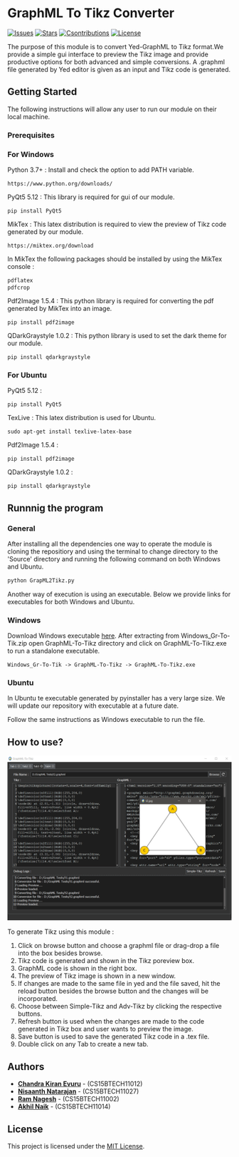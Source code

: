 # GraphML To Tikz Converter

[![Issues](https://img.shields.io/github/issues/ckevuru/GraphML-To-Tikz.svg)](https://github.com/ckevuru/GraphML-To-Tikz/issues)
[![Stars](https://img.shields.io/github/stars/ckevuru/GraphML-To-Tikz.svg)](https://github.com/ckevuru/GraphML-To-Tikz/stargazers)
[![Csontributions](https://img.shields.io/badge/contributions-welcome-brightgreen.svg?style=flat)](https://github.com/ckevuru/GraphML-To-Tikz/issues)
[![License](https://img.shields.io/github/license/ckevuru/GraphML-To-Tikz.svg)](https://github.com/ckevuru/GraphML-To-Tikz/issues)

The purpose of this module is to convert Yed-GraphML to Tikz format.We provide a simple gui interface to preview the Tikz image and provide productive options for both advanced and simple conversions. A .graphml file generated by Yed editor is given as an input and Tikz code is generated.

## Getting Started

The following instructions will allow any user to run our module on their local machine.

### Prerequisites

### For Windows

Python 3.7+ : Install and check the option to add PATH variable.

```
https://www.python.org/downloads/
```

PyQt5 5.12 : This library is required for gui of our module.

```
pip install PyQt5
```

MikTex : This latex distribution is required to view the preview of Tikz code generated by our module.

```
https://miktex.org/download
```

In MikTex the following packages should be installed by using the MikTex console : 

```
pdflatex
pdfcrop
```

Pdf2Image 1.5.4 : This python library is required for converting the pdf generated by MikTex into an image.

```
pip install pdf2image
```

QDarkGraystyle 1.0.2 : This python library is used to set the dark theme for our module.

```
pip install qdarkgraystyle
```

### For Ubuntu

PyQt5 5.12 :

```
pip install PyQt5
```

TexLive : This latex distribution is used for Ubuntu.

```
sudo apt-get install texlive-latex-base
```

Pdf2Image 1.5.4 : 
```
pip install pdf2image
```

QDarkGraystyle 1.0.2 :
```
pip install qdarkgraystyle
```

## Runnnig the program

### General

After installing all the dependencies one way to operate the module is cloning the repositiory and using the terminal to change directory to the 'Source' directory and running the following command on both Windows and Ubuntu.

```python
python GrapML2Tikz.py
```
Another way of execution is using an executable. Below we provide links for executables for both Windows and Ubuntu.

### Windows

Download Windows executable [here](https://github.com/ckevuru/GraphML-To-Tikz/tree/master/Executables).
After extracting from Windows_Gr-To-Tik.zip open GraphML-To-Tikz directory and click on GraphML-To-Tikz.exe to run a standalone executable.

```text
Windows_Gr-To-Tik -> GraphML-To-Tikz -> GraphML-To-Tikz.exe
```

### Ubuntu

In Ubuntu te executable generated by pyinstaller has a very large size. We will update our repository with executable at a future date.

Follow the same instructions as Windows executable to run the file.

## How to use?

![alt text](https://github.com/ckevuru/GraphML-To-Tikz/raw/master/Images/gui.png)

To generate Tikz using this module :

1. Click on browse button and choose a graphml file or drag-drop a file into the box besides browse.
2. Tikz code is generated and shown in the Tikz poreview box.
3. GraphML code is shown in the right box.
4. The preview of Tikz image is shown in a new window.
5. If changes are made to the same file in yed and the file saved, hit the reload button besides the browse button and the changes will be incorporated.
6. Choose between Simple-Tikz and Adv-Tikz by clicking the respective buttons. 
7. Refresh button is used when the changes are made to the code generated in Tikz box and user wants to preview the image.
8. Save button is used to save the generated Tikz code in a .tex file.
9. Double click on any Tab to create a new tab.

## Authors

* [**Chandra Kiran Evuru**](https://github.com/ckevuru) - (CS15BTECH11012)
* [**Nisaanth Natarajan**](https://github.com/nissy321) - (CS15BTECH11027)
* [**Ram Nagesh**](https://github.com/ram-98) - (CS15BTECH11002)
* [**Akhil Naik**](https://github.com/cs15btech11014) - (CS15BTECH11014)

## License

This project is licensed under the [MIT License](LICENSE).